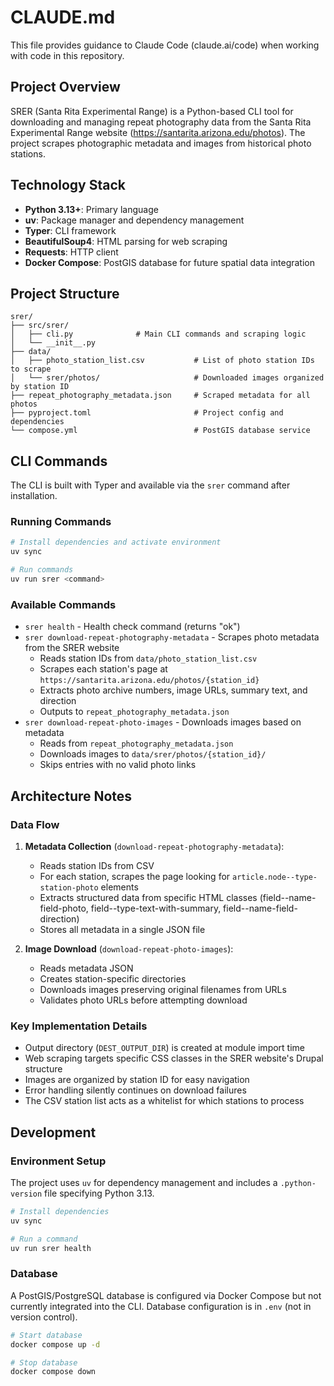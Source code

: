 # CLAUDE.md

This file provides guidance to Claude Code (claude.ai/code) when working with code in this repository.

## Project Overview

SRER (Santa Rita Experimental Range) is a Python-based CLI tool for downloading and managing repeat photography data from the Santa Rita Experimental Range website (https://santarita.arizona.edu/photos). The project scrapes photographic metadata and images from historical photo stations.

## Technology Stack

- **Python 3.13+**: Primary language
- **uv**: Package manager and dependency management
- **Typer**: CLI framework
- **BeautifulSoup4**: HTML parsing for web scraping
- **Requests**: HTTP client
- **Docker Compose**: PostGIS database for future spatial data integration

## Project Structure

```
srer/
├── src/srer/
│   ├── cli.py              # Main CLI commands and scraping logic
│   └── __init__.py
├── data/
│   ├── photo_station_list.csv           # List of photo station IDs to scrape
│   └── srer/photos/                     # Downloaded images organized by station ID
├── repeat_photography_metadata.json     # Scraped metadata for all photos
├── pyproject.toml                       # Project config and dependencies
└── compose.yml                          # PostGIS database service
```

## CLI Commands

The CLI is built with Typer and available via the `srer` command after installation.

### Running Commands

```bash
# Install dependencies and activate environment
uv sync

# Run commands
uv run srer <command>
```

### Available Commands

- `srer health` - Health check command (returns "ok")
- `srer download-repeat-photography-metadata` - Scrapes photo metadata from the SRER website
  - Reads station IDs from `data/photo_station_list.csv`
  - Scrapes each station's page at `https://santarita.arizona.edu/photos/{station_id}`
  - Extracts photo archive numbers, image URLs, summary text, and direction
  - Outputs to `repeat_photography_metadata.json`
- `srer download-repeat-photo-images` - Downloads images based on metadata
  - Reads from `repeat_photography_metadata.json`
  - Downloads images to `data/srer/photos/{station_id}/`
  - Skips entries with no valid photo links

## Architecture Notes

### Data Flow

1. **Metadata Collection** (`download-repeat-photography-metadata`):
   - Reads station IDs from CSV
   - For each station, scrapes the page looking for `article.node--type-station-photo` elements
   - Extracts structured data from specific HTML classes (field--name-field-photo, field--type-text-with-summary, field--name-field-direction)
   - Stores all metadata in a single JSON file

2. **Image Download** (`download-repeat-photo-images`):
   - Reads metadata JSON
   - Creates station-specific directories
   - Downloads images preserving original filenames from URLs
   - Validates photo URLs before attempting download

### Key Implementation Details

- Output directory (`DEST_OUTPUT_DIR`) is created at module import time
- Web scraping targets specific CSS classes in the SRER website's Drupal structure
- Images are organized by station ID for easy navigation
- Error handling silently continues on download failures
- The CSV station list acts as a whitelist for which stations to process

## Development

### Environment Setup

The project uses `uv` for dependency management and includes a `.python-version` file specifying Python 3.13.

```bash
# Install dependencies
uv sync

# Run a command
uv run srer health
```

### Database

A PostGIS/PostgreSQL database is configured via Docker Compose but not currently integrated into the CLI. Database configuration is in `.env` (not in version control).

```bash
# Start database
docker compose up -d

# Stop database
docker compose down
```
